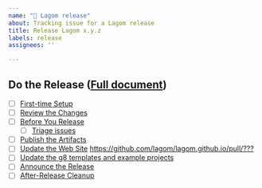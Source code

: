 ```yaml
---
name: "🚢 Lagom release"
about: Tracking issue for a Lagom release
title: Release Lagom x.y.z
labels: release
assignees: ''

---
```


## Do the Release ([Full document](https://github.com/playframework/play-meta/blob/master/releasing/lagom.md))

- [ ] [First-time Setup][]
- [ ] [Review the Changes][]
- [ ] [Before You Release][]
  - [ ] [Triage issues][]
- [ ] [Publish the Artifacts][]
- [ ] [Update the Web Site][] <https://github.com/lagom/lagom.github.io/pull/???>
- [ ] [Update the g8 templates and example projects][]
- [ ] [Announce the Release][]
- [ ] [After-Release Cleanup][]

[First-time Setup]: https://github.com/playframework/play-meta/blob/master/releasing/lagom.md#first-time-setup
[Review the Changes]: https://github.com/playframework/play-meta/blob/master/releasing/lagom.md#review-the-changes
[Before You Release]: https://github.com/playframework/play-meta/blob/master/releasing/lagom.md#before-you-release
[Triage issues]: https://github.com/issues?utf8=%E2%9C%93&q=label%3Atriage+org%3Alagom+archived%3Afalse+
[Publish the Artifacts]: https://github.com/playframework/play-meta/blob/master/releasing/lagom.md#publish-the-artifacts
[Update the Web Site]: https://github.com/playframework/play-meta/blob/master/releasing/lagom.md#update-the-web-site
[Update the g8 templates and example projects]: https://github.com/playframework/play-meta/blob/master/releasing/lagom.md#update-the-g8-templates-and-example-projects
[Announce the Release]: https://github.com/playframework/play-meta/blob/master/releasing/lagom.md#announce-the-release
[After-Release Cleanup]: https://github.com/playframework/play-meta/blob/master/releasing/lagom.md#after-release-cleanup
